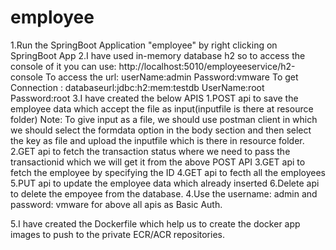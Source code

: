 # employee
1.Run the SpringBoot Application "employee" by right clicking on SpringBoot App
2.I have used in-memory database h2 so to access the console of it you can use: http://localhost:5010/employeeservice/h2-console
To access the url:
userName:admin
Password:vmware
To get Connection :
databaseurl:jdbc:h2:mem:testdb
UserName:root
Password:root
3.I have created the below APIS
	1.POST api to save the employee data which accept the file as input(inputfile is there at resource folder)
		Note: To give input as a file, we should use postman client in which we should select the formdata option in the body section and then select the key as file and upload the inputfile which is there in resource folder.
	2.GET api to fetch the transaction status where we need to pass the transactionid which we will get it from the above POST API
	3.GET api to fetch the employee by specifying the ID
	4.GET api to fecth all the employees
	5.PUT api to update the employee data which already inserted
	6.Delete api to delete the empoyee from the database.
4.Use the username: admin and password: vmware for above all apis as Basic Auth.
	
5.I have created the Dockerfile which help us to create the docker app images to push to the private ECR/ACR repositories.